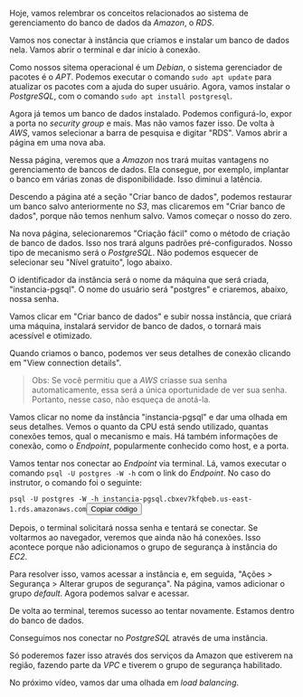 <div class="formattedText" data-external-links="">
                                <p>Hoje, vamos relembrar os conceitos relacionados ao sistema de gerenciamento do banco de dados da <em>Amazon</em>, o <em>RDS</em>.</p>
<p>Vamos nos conectar à instância que criamos e instalar um banco de dados nela. Vamos abrir o terminal e dar início à conexão.</p>
<p>Como nossos sitema operacional é um <em>Debian</em>, o sistema gerenciador de pacotes é o <em>APT</em>. Podemos executar o comando <code>sudo apt update</code> para atualizar os pacotes com a ajuda do super usuário. Agora, vamos instalar o <em>PostgreSQL</em>, com o comando <code>sudo apt install postgresql</code>.</p>
<p>Agora já temos um banco de dados instalado. Podemos configurá-lo, expor a porta no <em>security group</em> e mais. Mas não vamos fazer isso. De volta à <em>AWS</em>, vamos selecionar a barra de pesquisa e digitar "RDS". Vamos abrir a página em uma nova aba.</p>
<p>Nessa página, veremos que a <em>Amazon</em> nos trará muitas vantagens no gerenciamento de bancos de dados. Ela consegue, por exemplo, implantar o banco em várias zonas de disponibilidade. Isso diminui a latência.</p>
<p>Descendo a página até a seção "Criar banco de dados", podemos restaurar um banco salvo anteriormente no <em>S3</em>, mas clicaremos em "Criar banco de dados", porque não temos nenhum salvo. Vamos começar o nosso do zero.</p>
<p>Na nova página, selecionaremos "Criação fácil" como o método de criação de banco de dados. Isso nos trará alguns padrões pré-configurados. Nosso tipo de mecanismo será o <em>PostgreSQL</em>. Não podemos esquecer de selecionar seu "Nível gratuito", logo abaixo.</p>
<p>O identificador da instância será o nome da máquina que será criada, "instancia-pgsql". O nome do usuário será "postgres" e criaremos, abaixo, nossa senha.</p>
<p>Vamos clicar em "Criar banco de dados" e subir nossa instância, que criará uma máquina, instalará servidor de banco de dados, o tornará mais acessível e otimizado.</p>
<p>Quando criamos o banco, podemos ver seus detalhes de conexão clicando em "View connection details". </p>
<blockquote>
<p>Obs:
Se você permitiu que a <em>AWS</em> criasse sua senha automaticamente, essa será a única oportunidade de ver sua senha. Portanto, nesse caso, não esqueça de anotá-la.</p>
</blockquote>
<p>Vamos clicar no nome da instância "instancia-pgsql" e dar uma olhada em seus detalhes. Vemos o quanto da CPU está sendo utilizado, quantas conexões temos, qual o mecanismo e mais. Há também informações de conexão, como o <em>Endpoint</em>, popularmente conhecido como host, e a porta.</p>
<p>Vamos tentar nos conectar ao <em>Endpoint</em> via terminal. Lá, vamos executar o comando <code>psql -U postgres -W -h</code> com o link do <em>Endpoint</em>. No caso do instrutor, o comando foi o seguinte:</p>
<pre class="prettyprint"><code class="hljs language-undefined">psql -U postgres -W -h instancia-pgsql.cbxev7kfqbeb.us-east-1.rds.amazonaws.com</code><button type="button" class="clipit">Copiar código</button></pre><p>Depois, o terminal solicitará nossa senha e tentará se conectar. Se voltarmos ao navegador, veremos que ainda não há conexões. Isso acontece porque não adicionamos o grupo de segurança à instância do <em>EC2</em>.</p>
<p>Para resolver isso, vamos acessar a instância e, em seguida, "Ações &gt; Segurança &gt; Alterar grupos de segurança". Na página, vamos adicionar o grupo <em>default</em>. Agora podemos salvar e acessar.</p>
<p>De volta ao terminal, teremos sucesso ao tentar novamente. Estamos dentro do banco de dados.</p>
<p>Conseguimos nos conectar no <em>PostgreSQL</em> através de uma instância. </p>
<p>Só poderemos fazer isso através dos serviços da Amazon que estiverem na região, fazendo parte da <em>VPC</em> e tiverem o grupo de segurança habilitado.</p>
<p>No próximo vídeo, vamos dar uma olhada em <em>load balancing</em>.</p>
                        </div>